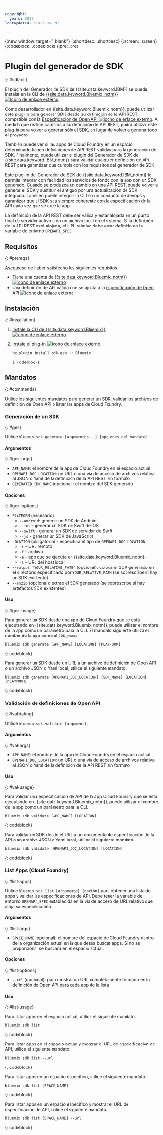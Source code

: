 ```yaml
---

copyright:
  years: 2017
lastupdated: "2017-05-19"

---
```

{:new_window: target="_blank"}
{:shortdesc: .shortdesc}
{:screen: .screen}
{:codeblock: .codeblock}
{:pre: .pre}

# Plugin del generador de SDK
{: #sdk-cli}

El plugin del Generador de SDK de {{site.data.keyword.IBM}} se puede instalar en la CLI de [{{site.data.keyword.Bluemix_notm}} ![Icono de enlace externo](../icons/launch-glyph.svg "Icono de enlace externo")](/docs/cli/reference/bluemix_cli/index.html "Icono de enlace externo").

Como desarrollador en {{site.data.keyword.Bluemix_notm}}, puede utilizar este plug-in para generar SDK desde su definición de la API REST compatible con la [Especificación de Open API ![icono de enlace externo](../icons/launch-glyph.svg "icono de enlace externo")](https://www.openapis.org/ "icono de enlace externo"). A medida que realice cambios a su definición de API REST, podrá utilizar este plug-in para volver a generar sólo el SDK, en lugar de volver a generar todo el proyecto.

También puede ver si las apps de Cloud Foundry en un espacio determinado tienen definiciones de API REST válidas para la generación de SDK. Finalmente, puede utilizar el plugin del Generador de SDK de {{site.data.keyword.IBM_notm}} para validar cualquier definición de API REST para garantizar que cumpla con los requisitos del generador de SDK.

Este plug-in del Generador de SDK de {{site.data.keyword.IBM_notm}} le permite integrar con facilidad los servicios de fondo con la app con un SDK generado. Cuando se produzca un cambio en una API REST, puede volver a generar el SDK y sustituir el antiguo por una actualización de SDK integrada. También puede integrar la CLI en un conducto de devops y garantizar que el SDK sea siempre coherente con la especificación de la API cada vez que se cree la app.

La definición de la API REST debe ser válida y estar alojada en un punto final de servidor activo o en un archivo local en el sistema. Si la definición de la API REST está alojada, el URL relativo debe estar definido en la variable de entorno `OPENAPI_SPEC`.


## Requisitos
{: #prereqs}

Asegúrese de haber satisfecho los siguientes requisitos.

* Tiene una cuenta de [{{site.data.keyword.Bluemix_notm}} ![Icono de enlace externo](../icons/launch-glyph.svg "Icono de enlace externo")](http://bluemix.net "Icono de enlace externo") 
* Una definición de API válida que se ajusta a la [especificación de Open API ![icono de enlace externo](../icons/launch-glyph.svg "icono de enlace externo")](https://www.openapis.org/ "icono de enlace externo")


## Instalación
{: #installation}

1. [Instale la CLI de {{site.data.keyword.Bluemix}} ![Icono de enlace externo](../icons/launch-glyph.svg "Icono de enlace externo")](http://clis.ng.bluemix.net/ui/home.html "Icono de enlace externo").

2. [Instale el plug-in ![icono de enlace externo](../icons/launch-glyph.svg "icono de enlace externo")](/docs/cli/reference/bluemix_cli/index.html#install_plug-in "icono de enlace externo").

	```
	bx plugin install sdk-gen -r Bluemix
	```
	{: codeblock}


## Mandatos
{: #commands}

Utilice los siguientes mandatos para generar un SDK, validar los archivos de definición de Open API o listar las apps de Cloud Foundry.


### Generación de un SDK
{: #gen}

Utilice `bluemix sdk generate [argumentos...] [opciones del mandato]`.


#### Argumentos
{: #gen-args}

* `APP_NAME`: el nombre de la app de Cloud Foundry en el espacio actual
* `OPENAPI_DOC_LOCATION`: un URL o una vía de acceso de archivos relativa al JSON o Yaml de la definición de la API REST sin formato
* `GENERATED_SDK_NAME` (opcional): el nombre del SDK generado


#### Opciones
{: #gen-options}

* `PLATFORM` (necesario)
   * `--android`: generar un SDK de Android
   * `--ios` - generar un SDK de Swift de iOS
   * `--swift` - generar un SDK de servidor de Swift
   * `--js` - generar un SDK de JavaScript
* `LOCATION` (obligatorio) - especifica el tipo de `OPENAPI_DOC_LOCATION`
   * `-r` - URL remoto
   * `-f` - archivo
   * `-a` - app que se ejecuta en {{site.data.keyword.Bluemix_notm}}
   * `-l` - URL del host local
* `--output "YOUR_RELATIVE_PATH"` (opcional): coloca el SDK generado en el directorio especificado por `YOUR_RELATIVE_PATH` (se sobrescribe si hay un SDK existente)
* `--unzip` (opcional): extrae el SDK generado (se sobrescribe si hay artefactos SDK existentes)


#### Uso
{: #gen-usage}

Para generar un SDK desde una app de Cloud Foundry que se está ejecutando en {{site.data.keyword.Bluemix_notm}}, puede utilizar el nombre de la app como un parámetro para la CLI. El mandato siguiente utiliza el nombre de la app como el `SDK_Name`.

```
bluemix sdk generate [APP_NAME] [LOCATION] [PLATFORM]
```
{: codeblock}

Para generar un SDK desde un URL a un archivo de definición de Open API o un archivo JSON o Yaml local, utilice el siguiente mandato.

```
bluemix sdk generate [OPENAPI_DOC_LOCATION] [SDK_Name] [LOCATION] [PLATFORM]
```
{: codeblock}


### Validación de definiciones de Open API
{: #validating}

Utilice `bluemix sdk validate [argument]`.


#### Argumentos
{: #val-args}

* `APP_NAME`: el nombre de la app de Cloud Foundry en el espacio actual
* `OPENAPI_DOC_LOCATION`: un URL o una vía de acceso de archivos relativa al JSON o Yaml de la definición de la API REST sin formato


#### Uso
{: #val-usage}

Para validar una especificación de API de la app Cloud Foundry que se está ejecutando en {{site.data.keyword.Bluemix_notm}}, puede utilizar el nombre de la app como un parámetro para la CLI.

```
bluemix sdk validate [APP_NAME] [LOCATION]
```
{: codeblock}

Para validar un SDK desde el URL a un documento de especificación de la API o un archivo JSON o Yaml local, utilice el siguiente mandato.

```
bluemix sdk validate [OPENAPI_DOC_LOCATION] [LOCATION]
```
{: codeblock}



### List Apps (Cloud Foundry)
{: #list-apps}

Utilice `bluemix sdk list [argumento] [opción]` para obtener una lista de apps y validar las especificaciones de API. Debe tener la variable de entorno `OPENAPI_SPEC` establecida en la vía de acceso de URL relativo que aloja su especificación.


#### Argumentos
{: #list-args}

* `SPACE_NAME` (opcional): el nombre del espacio de Cloud Foundry dentro de la organización actual en la que desea buscar apps. Si no se proporciona, se buscará en el espacio actual.


#### Opciones
{: #list-options}

* `--url` (opcional): para mostrar un URL completamente formado en la definición de Open API para cada app de la lista


#### Uso
{: #list-usage}

Para listar apps en el espacio actual, utilice el siguiente mandato.

```
bluemix sdk list
```
{: codeblock}

Para listar apps en el espacio actual y mostrar el URL de especificación de API, utilice el siguiente mandato.

```
bluemix sdk list --url
```
{: codeblock}

Para listar apps en un espacio específico, utilice el siguiente mandato.

```
bluemix sdk list [SPACE_NAME]
```
{: codeblock}

Para listar apps en un espacio específico y mostrar el URL de especificación de API, utilice el siguiente mandato.

```
bluemix sdk list [SPACE_NAME] --url
```
{: codeblock}
